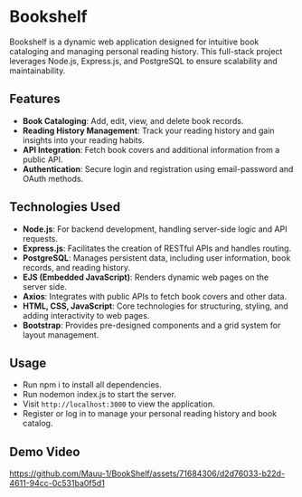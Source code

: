 


# Bookshelf

Bookshelf is a dynamic web application designed for intuitive book cataloging and managing personal reading history. This full-stack project leverages Node.js, Express.js, and PostgreSQL to ensure scalability and maintainability.

## Features

- **Book Cataloging**: Add, edit, view, and delete book records.
- **Reading History Management**: Track your reading history and gain insights into your reading habits.
- **API Integration**: Fetch book covers and additional information from a public API.
- **Authentication**: Secure login and registration using email-password and OAuth methods.

## Technologies Used

- **Node.js**: For backend development, handling server-side logic and API requests.
- **Express.js**: Facilitates the creation of RESTful APIs and handles routing.
- **PostgreSQL**: Manages persistent data, including user information, book records, and reading history.
- **EJS (Embedded JavaScript)**: Renders dynamic web pages on the server side.
- **Axios**: Integrates with public APIs to fetch book covers and other data.
- **HTML, CSS, JavaScript**: Core technologies for structuring, styling, and adding interactivity to web pages.
- **Bootstrap**: Provides pre-designed components and a grid system for layout management.

## Usage
- Run npm i to install all dependencies.
- Run nodemon index.js to start the server.
- Visit `http://localhost:3000` to view the application.
- Register or log in to manage your personal reading history and book catalog.


## Demo Video

https://github.com/Mauu-1/BookShelf/assets/71684306/d2d76033-b22d-4611-94cc-0c531ba0f5d1

